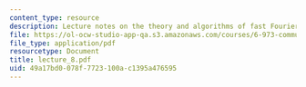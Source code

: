 ```yaml
---
content_type: resource
description: Lecture notes on the theory and algorithms of fast Fourier transform.
file: https://ol-ocw-studio-app-qa.s3.amazonaws.com/courses/6-973-communication-system-design-spring-2006/49a17bd0078f7723100ac1395a476595_lecture_8.pdf
file_type: application/pdf
resourcetype: Document
title: lecture_8.pdf
uid: 49a17bd0-078f-7723-100a-c1395a476595
---
```

